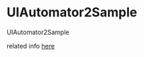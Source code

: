 # UIAutomator2Sample
UIAutomator2Sample

related info [here](https://velog.io/@chacha/UIAutomator2-%EC%8A%A4%ED%81%AC%EB%A6%BD%ED%8A%B8-%EC%9E%91%EC%84%B1%ED%95%B4%EB%B3%B4%EA%B8%B0)

